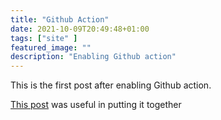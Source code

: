 ```yaml
---
title: "Github Action"
date: 2021-10-09T20:49:48+01:00
tags: ["site" ]
featured_image: ""
description: "Enabling Github action"
---
```


This is the first post after enabling Github action.

[This post](https://ruddra.com/hugo-deploy-static-page-using-github-actions/) was useful in putting it together